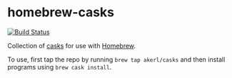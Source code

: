 homebrew-casks
===========

[![Build Status](https://img.shields.io/circleci/project/halyard/homebrew-casks/master.svg)](https://circleci.com/gh/halyard/homebrew-casks)

Collection of [casks](https://github.com/caskroom/homebrew-cask) for use with [Homebrew](https://github.com/Homebrew/homebrew).

To use, first tap the repo by running `brew tap akerl/casks` and then install programs using `brew cask install`.


